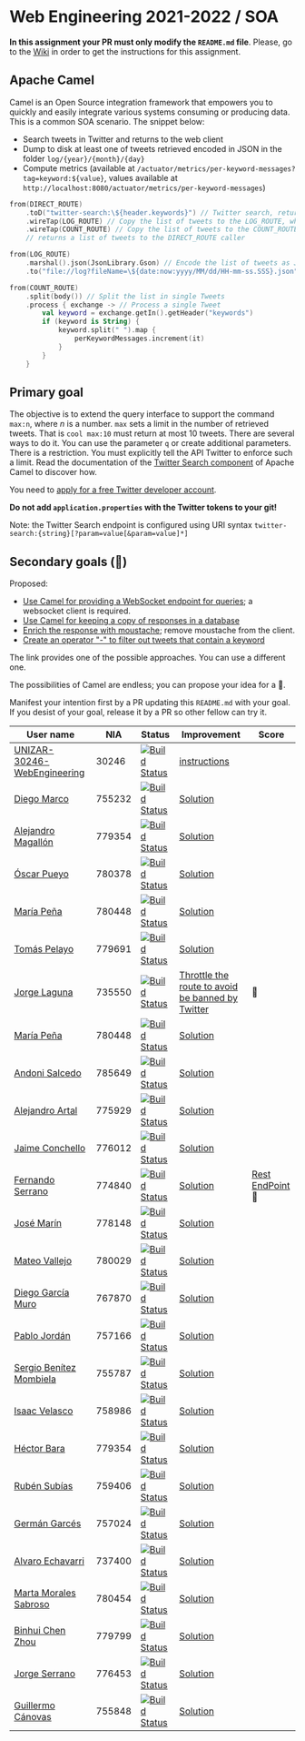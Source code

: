 # Web Engineering 2021-2022 / SOA
**In this assignment your PR must only modify the `README.md` file**.
Please, go to the [Wiki](https://github.com/UNIZAR-30246-WebEngineering/lab5-soa/wiki) in order to get the instructions for this assignment.

## Apache Camel 

Camel is an Open Source integration framework that empowers you to quickly and easily integrate various systems 
consuming or producing data. This is a common SOA scenario. The snippet below:

* Search tweets in Twitter and returns to the web client
* Dump to disk at least one of tweets retrieved encoded in JSON in the folder `log/{year}/{month}/{day}`
* Compute metrics (available at `/actuator/metrics/per-keyword-messages?tag=keyword:${value}`, values available at `http://localhost:8080/actuator/metrics/per-keyword-messages`)

```kotlin
from(DIRECT_ROUTE)
    .toD("twitter-search:\${header.keywords}") // Twitter search, returns a list of Tweets
    .wireTap(LOG_ROUTE) // Copy the list of tweets to the LOG_ROUTE, which is processed by its own thread  
    .wireTap(COUNT_ROUTE) // Copy the list of tweets to the COUNT_ROUTE, which is processed by its own thread
    // returns a list of tweets to the DIRECT_ROUTE caller

from(LOG_ROUTE)
    .marshal().json(JsonLibrary.Gson) // Encode the list of tweets as JSON
    .to("file://log?fileName=\${date:now:yyyy/MM/dd/HH-mm-ss.SSS}.json") // Write the JSON to a file

from(COUNT_ROUTE)
    .split(body()) // Split the list in single Tweets
    .process { exchange -> // Process a single Tweet
        val keyword = exchange.getIn().getHeader("keywords") 
        if (keyword is String) {
            keyword.split(" ").map {
                perKeywordMessages.increment(it)
            }
        }
    }
```

## Primary goal

The objective is to extend the query interface to support the command `max:n`, where _n_ is a number.
`max` sets a limit in the number of retrieved tweets.
That is `cool max:10` must return at most 10 tweets.
There are several ways to do it.
You can use the parameter `q` or create additional parameters.
There is a restriction.
You must explicitly tell the API Twitter to enforce such a limit.
Read the documentation of the [Twitter Search component](https://camel.apache.org/components/latest/twitter-search-component.html) of Apache Camel to discover how.

You need to [apply for a free Twitter developer account](https://developer.twitter.com/en/apply-for-access).

**Do not add `application.properties` with the Twitter tokens to your git!**

Note: the Twitter Search endpoint is configured using URI syntax `twitter-search:{string}[?param=value[&param=value]*]`

## Secondary goals (:gift:)

Proposed:

- [Use Camel for providing a WebSocket endpoint for queries](https://camel.apache.org/components/latest/websocket-jsr356-component.html); a websocket client is required.
- [Use Camel for keeping a copy of responses in a database](https://camel.apache.org/components/latest/jdbc-component.html)
- [Enrich the response with moustache](https://camel.apache.org/components/latest/eips/content-enricher.html); remove moustache from the client.
- [Create an operator "-" to filter out tweets that contain a keyword](https://camel.apache.org/components/latest/eips/filter-eip.html)

The link provides one of the possible approaches. You can use a different one.

The possibilities of Camel are endless; you can propose your idea for a :gift:.

Manifest your intention first by a PR updating this `README.md` with your goal.
If you desist of your goal, release it by a PR so other fellow can try it.

|User name | NIA | Status |  Improvement | Score  |
|-------|-----------|------|-------------|--------|
|[UNIZAR-30246-WebEngineering](https://github.com/UNIZAR-30246-WebEngineering/lab5-soa) | 30246 | [![Build Status](https://github.com/UNIZAR-30246-WebEngineering/lab5-soa/actions/workflows/ci.yml/badge.svg)](https://github.com/UNIZAR-30246-WebEngineering/lab5-soa/actions/workflows/ci.yml) | [instructions](https://github.com/UNIZAR-30246-WebEngineering/lab5-soa/wiki) | |
|[Diego Marco](https://github.com/dmarcob/lab5-soa/tree/work) | 755232 | [![Build Status](https://github.com/dmarcob/lab5-soa/actions/workflows/ci.yml/badge.svg)](https://github.com/dmarcob/lab5-soa/actions/workflows/ci.yml) | [Solution](https://github.com/dmarcob/lab5-soa/blob/work/src/main/kotlin/soa/camel/Application.kt) |
|[Alejandro Magallón](https://github.com/alecron/lab5-soa/tree/work) | 779354 | [![Build Status](https://github.com/alecron/lab5-soa/actions/workflows/ci.yml/badge.svg)](https://github.com/alecron/lab5-soa/actions/workflows/ci.yml) | [Solution](https://github.com/alecron/lab5-soa/blob/work/src/main/kotlin/soa/camel/Application.kt) |
|[Óscar Pueyo](https://github.com/iksopo/lab5-soa/tree/work) | 780378 | [![Build Status](https://github.com/iksopo/lab5-soa/actions/workflows/ci.yml/badge.svg)](https://github.com/iksopo/lab5-soa/actions/workflows/ci.yml) | [Solution](https://github.com/iksopo/lab5-soa/blob/work/src/main/kotlin/soa/camel/Application.kt) |
|[María Peña](https://github.com/Keyleth8/lab5-soa/tree/work) | 780448 | [![Build Status](https://github.com/Keyleth8/lab5-soa/actions/workflows/ci.yml/badge.svg)](https://github.com/Keyleth8/lab5-soa/actions/workflows/ci.yml) | [Solution](https://github.com/Keyleth8/lab5-soa/blob/work/src/main/kotlin/soa/camel/Application.kt) |        | 
|[Tomás Pelayo](https://github.com/Tomenos18/lab5-soa/tree/work) | 779691 | [![Build Status](https://github.com/Tomenos18/lab5-soa/actions/workflows/ci.yml/badge.svg)](https://github.com/Tomenos18/lab5-soa/actions/workflows/ci.yml) | [Solution](https://github.com/Tomenos18/lab5-soa/blob/work/src/main/kotlin/soa/camel/Application.kt) |        | 
|[Jorge Laguna](https://github.com/topopelon/lab5-soa/tree/work) | 735550 | [![Build Status](https://github.com/topopelon/lab5-soa/actions/workflows/ci.yml/badge.svg)](https://github.com/topopelon/lab5-soa/actions/workflows/ci.yml) | [Throttle the route to avoid be banned by Twitter](https://github.com/topopelon/lab5-soa/blob/work/src/main/kotlin/soa/camel/Application.kt) | :gift:
|[María Peña](https://github.com/Keyleth8/lab5-soa/tree/work) | 780448 | [![Build Status](https://github.com/Keyleth8/lab5-soa/actions/workflows/ci.yml/badge.svg)](https://github.com/Keyleth8/lab5-soa/actions/workflows/ci.yml) | [Solution](https://github.com/Keyleth8/lab5-soa/blob/work/src/main/kotlin/soa/camel/Application.kt) |
|[Andoni Salcedo](https://github.com/AndoniSalcedo/lab5-soa/tree/work) | 785649 | [![Build Status](https://github.com/AndoniSalcedo/lab5-soa/actions/workflows/ci.yml/badge.svg)](https://github.com/AndoniSalcedo/lab5-soa/actions/workflows/ci.yml) | [Solution](https://github.com/AndoniSalcedo/lab5-soa/blob/work/src/main/kotlin/soa/camel/Application.kt) |
|[Alejandro Artal](https://github.com/Alejandro-Artal/lab5-soa/tree/work) | 775929 | [![Build Status](https://github.com/Alejandro-Artal/lab5-soa/actions/workflows/ci.yml/badge.svg)](https://github.com/Alejandro-Artal/lab5-soa/actions/workflows/ci.yml) | [Solution](https://github.com/Alejandro-Artal/lab5-soa/blob/work/src/main/kotlin/soa/camel/Application.kt)
|[Jaime Conchello](https://github.com/jaimecb/lab5-soa/tree/work) | 776012 | [![Build Status](https://github.com/jaimecb/lab5-soa/actions/workflows/ci.yml/badge.svg)](https://github.com/jaimecb/lab5-soa/actions/workflows/ci.yml) | [Solution](https://github.com/jaimecb/lab5-soa/blob/work/src/main/kotlin/soa/camel/Application.kt) |        | 
|[Fernando Serrano](https://github.com/Feer93/lab5-soa/tree/work) | 774840 | [![Build Status](https://github.com/Feer93/lab5-soa/actions/workflows/ci.yml/badge.svg)](https://github.com/Feer93/lab5-soa/actions/workflows/ci.yml) | [Solution](https://github.com/Feer93/lab5-soa/blob/work/src/main/kotlin/soa/camel/Application.kt)| [Rest EndPoint](https://github.com/Feer93/lab5-soa/tree/gift) :gift:   
|[José Marín](https://github.com/jmarindiez/lab5-soa/tree/work) | 778148 | [![Build Status](https://github.com/jmarindiez/lab5-soa/actions/workflows/ci.yml/badge.svg)](https://github.com/jmarindiez/lab5-soa/actions/workflows/ci.yml) | [Solution](https://github.com/jmarindiez/lab5-soa/blob/work/src/main/kotlin/soa/camel/Application.kt) |        | 
|[Mateo Vallejo](https://github.com/CursedR3N/lab5-soa/tree/work) | 780029 | [![Build Status](https://github.com/CursedR3N/lab5-soa/actions/workflows/ci.yml/badge.svg)](https://github.com/CursedR3N/lab5-soa/actions/workflows/ci.yml) | [Solution](https://github.com/CursedR3N/lab5-soa/blob/work/src/main/kotlin/soa/camel/Application.kt) |        | 
|[Diego García Muro](https://github.com/thdgm/lab5-soa/tree/work) | 767870 | [![Build Status](https://github.com/thdgm/lab5-soa/actions/workflows/ci.yml/badge.svg)](https://github.com/thdgm/lab5-soa/actions/workflows/ci.yml) | [Solution](https://github.com/thdgm/lab5-soa/blob/work/src/main/kotlin/soa/camel/Application.kt) |
|[Pablo Jordán](https://github.com/pabloJordan24/lab5-soa/tree/work) | 757166 | [![Build Status](https://github.com/pabloJordan24/lab5-soa/actions/workflows/ci.yml/badge.svg)](https://github.com/pabloJordan24/lab5-soa/actions/workflows/ci.yml) | [Solution](https://github.com/pabloJordan24/lab5-soa/blob/work/src/main/kotlin/soa/camel/Application.kt) |        
|[Sergio Benítez Mombiela](https://github.com/SergioBenitez755787/lab5-soa/tree/work) | 755787 | [![Build Status](https://github.com/SergioBenitez755787/lab5-soa/actions/workflows/ci.yml/badge.svg)](https://github.com/SergioBenitez755787/lab5-soa/actions/workflows/ci.yml) | [Solution](https://github.com/SergioBenitez755787/lab5-soa/blob/work/src/main/kotlin/soa/camel/Application.kt) | 
|[Isaac Velasco](https://github.com/pkmniako/lab5-soa/tree/work) | 758986 | [![Build Status](https://github.com/pkmniako/lab5-soa/actions/workflows/ci.yml/badge.svg?branch=work)](https://github.com/pkmniako/lab5-soa/actions/workflows/ci.yml) | [Solution](https://github.com/pkmniako/lab5-soa/blob/work/src/main/kotlin/soa/camel/Application.kt)| 
|[Héctor Bara](https://github.com/dolansete/lab5-soa/tree/work) | 779354 | [![Build Status](https://github.com/dolansete/lab5-soa/actions/workflows/ci.yml/badge.svg)](https://github.com/dolansete/lab5-soa/actions/workflows/ci.yml) | [Solution](https://github.com/dolansete/lab5-soa/blob/work/src/main/kotlin/soa/camel/Application.kt) |
|[Rubén Subías](https://github.com/Gelpa99/lab5-soa/tree/work) | 759406 | [![Build Status](https://github.com/Gelpa99/lab5-soa/actions/workflows/ci.yml/badge.svg)](https://github.com/Gelpa99/lab5-soa/actions/workflows/ci.yml) | [Solution](https://github.com/Gelpa99/lab5-soa/blob/work/src/main/kotlin/soa/camel/Application.kt) | | 
|[Germán Garcés](https://github.com/fntkg/lab5-soa/tree/work) |   757024  | [![Build Status](https://github.com/fntkg/lab5-soa/actions/workflows/ci.yml/badge.svg)](https://github.com/fntkg/lab5-soa/actions/workflows/ci.yml)   | [Solution](https://github.com/fntkg/lab5-soa/blob/work/src/main/kotlin/soa/camel/Application.kt)
|[Alvaro Echavarri](https://github.com/aechavarris/lab5-soa/tree/work) | 737400 | [![Build Status](https://github.com/aechavarris/lab5-soa/actions/workflows/ci.yml/badge.svg)](https://github.com/aechavarris/lab5-soa/actions/workflows/ci.yml) | [Solution](https://github.com/aechavarris/lab5-soa/blob/work/src/main/kotlin/soa/camel/Application.kt) | 
|[Marta Morales Sabroso](https://github.com/780454-unizar/lab5-soa/tree/work) | 780454 | [![Build Status](https://github.com/780454-unizar/lab5-soa/actions/workflows/ci.yml/badge.svg)](https://github.com/780454-unizar/lab5-soa/actions/workflows/ci.yml) | [Solution](https://github.com/780454-unizar/lab5-soa/blob/work/src/main/kotlin/soa/camel/Application.kt) | 
|[Binhui Chen Zhou](https://github.com/779799/lab5-soa/tree/work) | 779799 | [![Build Status](https://github.com/779799/lab5-soa/actions/workflows/ci.yml/badge.svg)](https://github.com/779799/lab5-soa/actions/workflows/ci.yml) | [Solution](https://github.com/779799/lab5-soa/blob/work/src/main/kotlin/soa/camel/Application.kt) |        | 
|[Jorge Serrano](https://github.com/zgzserrano/lab5-soa/tree/work) | 776453 | [![Build Status](https://github.com/zgzserrano/lab5-soa/actions/workflows/ci.yml/badge.svg)](https://github.com/zgzserrano/lab5-soa/actions/workflows/ci.yml) | [Solution](https://github.com/zgzserrano/lab5-soa/blob/work/src/main/kotlin/soa/camel/Application.kt) |        | 
|[Guillermo Cánovas](https://github.com/guillecanovas/lab5-soa/tree/work) | 755848 | [![Build Status](https://github.com/guillecanovas/lab5-soa/actions/workflows/ci.yml/badge.svg)](https://github.com/guillecanovas/lab5-soa/actions/workflows/ci.yml) | [Solution](https://github.com/guillecanovas/lab5-soa/blob/work/src/main/kotlin/soa/camel/Application.kt) |        | 
